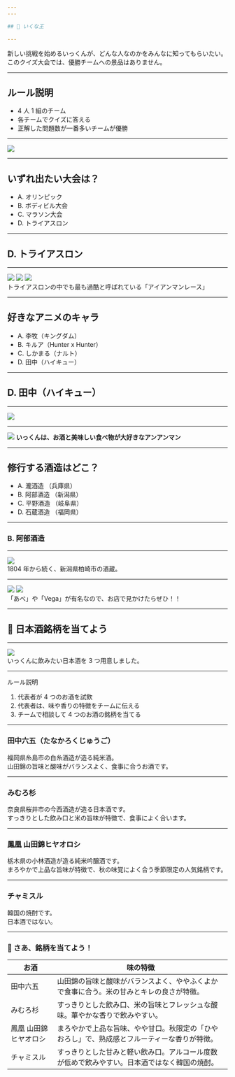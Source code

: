 ```yaml
---
---

## 👑 いくな王

---
```


新しい挑戦を始めるいっくんが、どんな人なのかをみんなに知ってもらいたい。 
このクイズ大会では、優勝チームへの景品はありません。  

---

## ルール説明

- 4 人 1 組のチーム
- 各チームでクイズに答える
- 正解した問題数が一番多いチームが優勝

---

<img src="/room.png" class="w-[800px] h-auto rounded-lg">

---


## いずれ出たい大会は？

- A. オリンピック
- B. ボディビル大会
- C. マラソン大会
- D. トライアスロン

---

## D. トライアスロン

---

<div>
  <div class="flex space-x-10 mb-20">
    <img src="/ironman01.webp" class="w-[350px] h-auto rounded-lg">
    <img src="/ironman02.webp" class="w-[350px] h-auto rounded-lg">
    <img src="/ironman03.jpg" class="w-[350px] h-auto rounded-lg">
  </div>
  <div class="text-3xl">
  トライアスロンの中でも最も過酷と呼ばれている「アイアンマンレース」
  </div>
</div>

---

## 好きなアニメのキャラ

- A. 李牧（キングダム）
- B. キルア（Hunter x Hunter）
- C. しかまる（ナルト）
- D. 田中（ハイキュー）


---

## D. 田中（ハイキュー）

---

<img src="/tanaka.webp" class="w-[500px] h-auto rounded-lg">

---

<img src="/ironman.png" class="w-[350px] h-auto rounded-lg mb-10">
<b>いっくんは、お酒と美味しい食べ物が大好きなアンアンマン</b>

---

## 修行する酒造はどこ？

- A. 瀧酒造 （兵庫県）
- B. 阿部酒造 （新潟県）
- C. 平野酒造 （岐阜県）
- D. 石蔵酒造 （福岡県）

---

### B. 阿部酒造

---

<img src="/abe.webp" class="w-[350px] h-auto rounded-lg mb-20">
<div class="text-3xl">
1804 年から続く、新潟県柏崎市の酒蔵。
</div>

---

<div>
  <div class="flex space-x-10 mb-20">
    <img src="/abe-black.webp" class="w-[400px] h-auto rounded-lg">
    <img src="/vega.webp" class="w-[400px] h-auto rounded-lg">
  </div>
  <div class="text-3xl">
  「あべ」や「Vega」が有名なので、お店で見かけたらぜひ！！
  </div>
</div>

---

## 🍶 日本酒銘柄を当てよう


---


<img src="/select-sake.jpeg" class="w-[400px] h-[300px] object-cover rounded-lg mb-10">
<div class="font-bold text-[45px]">
いっくんに飲みたい日本酒を 3 つ用意しました。
</div>

---

<div>
<div class="font-bold text-[45px]">
ルール説明
</div>
<ol class="!my-0">
  <li>代表者が 4 つのお酒を試飲</li>
  <li>代表者は、味や香りの特徴をチームに伝える</li>
  <li>チームで相談して 4 つのお酒の銘柄を当てる</li>
</ol>
</div>

---

### 田中六五（たなかろくじゅうご）

福岡県糸島市の白糸酒造が造る純米酒。
<br/>
山田錦の旨味と酸味がバランスよく、食事に合うお酒です。

---

### みむろ杉

奈良県桜井市の今西酒造が造る日本酒です。
<br/>
すっきりとした飲み口と米の旨味が特徴で、食事によく合います。

---

### 鳳凰 山田錦ヒヤオロシ

栃木県の小林酒造が造る純米吟醸酒です。
<br/>
まろやかで上品な旨味が特徴で、秋の味覚によく合う季節限定の人気銘柄です。

---

### チャミスル

韓国の焼酎です。
<br/>
日本酒ではない。

---

### 🍶 さあ、銘柄を当てよう！

<table class="!w-[950px]">
<thead>
  <tr>
    <th>お酒</th>
    <th>味の特徴</th>
  </tr>
</thead>
<tbody>
  <tr>
    <td>田中六五</td>
    <td>山田錦の旨味と酸味がバランスよく、ややふくよかで食事に合う。米の甘みとキレの良さが特徴。</td>
  </tr>
  <tr>
    <td>みむろ杉</td>
    <td>すっきりとした飲み口、米の旨味とフレッシュな酸味。華やかな香りで飲みやすい。</td>
  </tr>
  <tr>
    <td>鳳凰 山田錦ヒヤオロシ</td>
    <td>まろやかで上品な旨味、やや甘口。秋限定の「ひやおろし」で、熟成感とフルーティーな香りが特徴。</td>
  </tr>
  <tr>
    <td>チャミスル</td>
    <td>すっきりとした甘みと軽い飲み口。アルコール度数が低めで飲みやすい。日本酒ではなく韓国の焼酎。</td>
  </tr>
</tbody>
</table>

